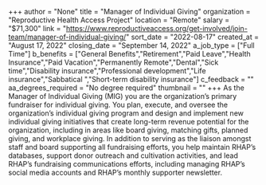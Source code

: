 +++
author = "None"
title = "Manager of Individual Giving"
organization = "Reproductive Health Access Project"
location = "Remote"
salary = "$71,300"
link = "https://www.reproductiveaccess.org/get-involved/join-team/manager-of-individual-giving/"
sort_date = "2022-08-17"
created_at = "August 17, 2022"
closing_date = "September 14, 2022"
a_job_type = ["Full Time"]
b_benefits = ["General Benefits","Retirement","Paid Leave","Health Insurance","Paid Vacation","Permanently Remote","Dental","Sick time","Disability insurance","Professional development","Life insurance","Sabbatical ","Short-term disability insurance"]
c_feedback = ""
aa_degrees_required = "No degree required"
thumbnail = ""
+++
As the Manager of Individual Giving (MIG) you are the organization’s primary fundraiser for individual giving. You plan, execute, and oversee the organization’s individual giving program and design and implement new individual giving initiatives that create long-term revenue potential for the organization, including in areas like board giving, matching gifts, planned giving, and workplace giving. In addition to serving as the liaison amongst staff and board supporting all fundraising efforts, you help maintain RHAP’s databases, support donor outreach and cultivation activities, and lead RHAP’s fundraising communications efforts, including managing RHAP’s social media accounts and RHAP’s monthly supporter newsletter.